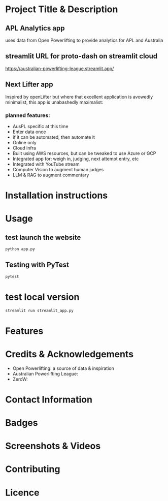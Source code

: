 # Project Title & Description

## APL Analytics app
uses data from Open Powerlifting to provide analytics for APL and Australia 

##  streamlit URL for proto-dash on streamlit cloud
https://australian-powerlifting-league.streamlit.app/

## Next Lifter app
Inspired by openLifter but where that excellent application is avowedly minimalist, this app is unabashedly maximalist:
### planned features:
- AusPL specific at this time
- Enter data once
- if it can be automated, then automate it
- Online only
- Cloud infra
- Built using AWS resources, but can be tweaked to use Azure or GCP
- Integrated app for: weigh in, judging, next attempt entry, etc
- Integrated with YouTube stream
- Computer Vision to augment human judges 
- LLM & RAG to augment commentary

# Installation instructions


# Usage

## test launch the website
```bash
python app.py
```

## Testing with PyTest
```bash
pytest
```

# test local version
```bash
streamlit run streamlit_app.py
```



# Features


# Credits & Acknowledgements
- Open Powerlifting: a source of data & inspiration
- Australian Powerlifting League: 
- ZeroW: 

# Contact Information


# Badges


# Screenshots & Videos


# Contributing


# Licence



